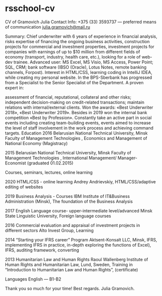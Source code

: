 # rsschool-cv
CV of Gramovich Julia
Contact Info:
+375 (33) 3593737 — preferred means of communication julia.gramovich@mail.ru

Summary:
Chief underwriter with 6 years of experience in financial analysis, risks expertise of financing the ongoing business activities, construction projects for commercial and investment properties, investment projects for companies with earnings of up to $10 million from different fields of economy (transport, industry, health care, etc.), looking for a role of web-dev trainee. Advanced user: MS Excel, MS Visio, MS Access, Power Point; SQL, CRM; bank software (IBSO (Oracle), Lotus Notes, remote banking channels, Forpost). Interest in HTML/CSS, learning coding in IntelliJ IDEA, while creating my personal website. In the BPS-Sberbank has progressed from a Specialist to the Senior Specialist of the Department. A proven expert in:

assessment of financial, reputational, collateral and other risks;
independent decision-making on credit-related transactions;
maintain relations with internal/external clients. Won the awards: «Best Underwriter 2018», «Best Underwriter 2019». Besides in 2019 won the internal bank competition «Best by Profession». Constantly take an active part in social events including creating team-building events, events aimed to increase the level of staff involvement in the work process and achieving command targets.
Education
2016
Belarusian National Technical University, Minsk Faculty of Management Technologies , Economics and Management of National Economy (Magistracy)

2015
Belarusian National Technical University, Minsk Faculty of Management Technologies , International Management/ Manager-Economist (graduated 01.02.2015)

Courses, seminars, lectures, online learning

2020
HTML/CSS - online learning Andrey Andrievskiy, HTML/CSS/adaptive editing of websites

2019
Business Analysis - Courses IBM Institute of IT&Business Administration (Minsk), The foundation of the Business Analysis

2017
English Language course- upper-intermediate level/advanced Minsk State Linguistic University, Foreign language courses

2016
Commercial evaluation and appraisal of investment projects in different sectors Alto Invest Group, Learning

2014
“Starting your IFRS career” Program Aktsent-Konsalt LLC, Minsk, IFRS, implementing IFRS in practice, in-depth exploring the functions of Excel), IFRS, auditing framework, converting

2013
Humanitarian Law and Human Rights Raoul Wallenberg Institute of Human Rights and Humanitarian Law, Lund, Sweden, Training in “Introduction to Humanitarian Law and Human Rights”, (certificate)

Languages
English — B1-B2

Thank you so much for your time! Best regards.
Julia Gramovich.